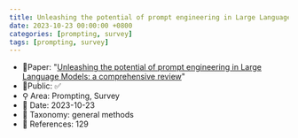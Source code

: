 ```yaml
---
title: Unleashing the potential of prompt engineering in Large Language Models
date: 2023-10-23 00:00:00 +0800
categories: [prompting, survey]
tags: [prompting, survey]
---
```


- 📙Paper: "[Unleashing the potential of prompt engineering in Large Language Models: a comprehensive review](https://www.semanticscholar.org/paper/Unleashing-the-potential-of-prompt-engineering-in-a-Chen-Zhang/595c8d39a6155354fd7d8f62a4441be5c82e68da)"
- 🔑Public: ✅
- ⚲ Area: Prompting, Survey
- 📅 Date: 2023-10-23
- 🔎 Taxonomy: general methods
- 📝 References: 129
